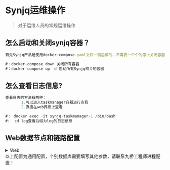 # Synjq运维操作

>对于运维人员的常规运维操作

## 怎么启动和关闭synjq容器？</br>

```javascript {.line-numbers}
首先Synjq产品是使用docker-compose.yaml文件一键启停的，不需要一个个的停止关闭容器

#：docker-compose down 关闭所有容器  
#：docker-compose up -d 启动所有Synjq相关的容器
```
## 怎么查看日志信息? </br>

```javascript {.line-numbers}
查看日志的方法有两种：
       1.可以进入taskmanager容器进行查看
       2.直接在web界面上查看

#： docker exec -it synjq-taskmanager-1 /bin/bash 
#:  cd log查看后缀为log的日志信息
```

## Web数据节点和链路配置

<details>
<summary>Web</summary>

>添加数据节点信息

![](https://image-1302181629.cos.ap-beijing.myqcloud.com/synjq--%E6%B7%BB%E5%8A%A0%E8%8A%82%E7%82%B9.png)

>填写节点的ip，端口等相关信息

![](https://image-1302181629.cos.ap-beijing.myqcloud.com/synjq-%E8%8A%82%E7%82%B9%E4%BF%A1%E6%81%AF.png)

>配置链路

![](https://image-1302181629.cos.ap-beijing.myqcloud.com/synjq-%E6%B7%BB%E5%8A%A0%E9%93%BE%E8%B7%AF.png)

>填加链路信息，填写完保存启动链路即可

![](https://image-1302181629.cos.ap-beijing.myqcloud.com/synjq--%E9%93%BE%E8%B7%AF%E4%BF%A1%E6%81%AF.png)

</details>
以上配置为通用配置，个别数据库需要填写其他参数，请联系九桥工程师进程配置！
